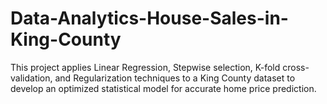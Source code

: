 # Data-Analytics-House-Sales-in-King-County
 This project applies Linear Regression, Stepwise selection, K-fold cross-validation, and Regularization techniques to a King County dataset to develop an optimized statistical model for accurate home price prediction.
